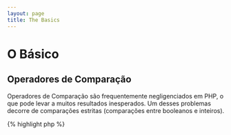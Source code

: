 ```yaml
---
layout: page
title: The Basics
---
```


# O Básico

## Operadores de Comparação

Operadores de Comparação são frequentemente negligenciados em PHP, o que pode levar a muitos resultados inesperados. Um
desses problemas decorre de comparações estritas (comparações entre booleanos e inteiros).

{% highlight php %}
<?php
$a = 5;   // 5 como inteiro

var_dump($a == 5);       // comparação de valores; retorna true
var_dump($a == '5');     // comparação de valores (ignorando os tipos); retorna true
var_dump($a === 5);      // comparação de tipos e valores (integer vs. integer); retorna true
var_dump($a === '5');    // comparação de tipos e valores (integer vs. string); retorna false

/**
 * Comparações Estritas
 */
if (strpos('testing', 'test')) {    // 'test' é encontrado na posição 0, que é interpretado como o booleano 'false'
    // código...
}

vs.

if (strpos('testing', 'test') !== false) {    // true, já que uma comparação estrita foi feita (0 !== false)
    // código...
}
{% endhighlight %}

* [Operadores de Comparação](http://php.net/language.operators.comparison)
* [Tabela de Comparação](http://php.net/types.comparisons)

## Estrutura de Controle

### Estruturas Condicionais

Quando as declarações 'if/else' são usadas em uma função ou classe, é um equívoco comum pensar que 'else' precisa ser
usado em conjunto para declarar resultados em potencial. Entretanto se o resultado serve para definir o valor a ser
retornado 'else' não é necessário já que 'return' irá terminar a função, fazendo com que o uso de 'else' se torne
discutível.

{% highlight php %}
<?php
function test($a)
{
    if ($a) {
        return true;
    } else {
        return false;
    }
}

// vs

function test($a)
{
    if ($a) {
        return true;
    }
    return false;    // else não é necessário
}
{% endhighlight %}

* [Estrutura Condicionais](http://php.net/control-structures.if)

### Estruturas de Decisão

Estruturas de decisão são uma excelente forma de evitar escrever intermináveis estruturas condicionais, mas existem
alguns pontos sobre os quais deve-se ficar atento:

- Estruturas de decisão só comparam valores, e não tipos (equivalente a '==')
- Elas passam por caso a caso até que uma correspondencia seja encontrada, então default é usado (caso esteja definido)
- Sem que haja um 'break', elas continuarão a executar cada caso até que encontrem um break/return
- Dentro de uma função o uso de 'return' remove a necessidade do uso de 'break' já que isso encerra essa função

{% highlight php %}
<?php
$answer = test(2);    // tanto o código para o 'case 2' quanto para o 'case 3' será executado

function test($a)
{
    switch ($a) {
        case 1:
            // código...
            break;             // break é usado para terminar a estrutura de decisão
        case 2:
            // código...       // sem o break, a comparação ira continuar em 'case 3'
        case 3:
            // código...
            return $result;    // dentro de uma função, 'return' termina essa função
        default:
            // código...
            return $error;
    }
}
{% endhighlight %}

* [Estruturas de Decisão](http://php.net/control-structures.switch)
* [PHP Switch](http://phpswitch.com/)

## Namespace Global

Quando estiver usando namespaces você pode reparar que funções internas ficam escondidas por funções que você mesmo
escreveu. Para corrigir isso refira a funções globais através do uso de uma contra-barra antes do nome da função.

{% highlight php %}
<?php
namespace phptherightway;

function fopen()
{
    $file = \fopen();    // O nome da nossa função é igual a de uma função interna.
                         // Execute a função global através da inclusão de '\'.
}

function array()
{
    $iterator = new \ArrayIterator();    // ArrayIterator é uma classe interna. Usar seu nome sem uma contra-barra
                                         // tentará localizar essa função dentro do namespace
}
{% endhighlight %}

* [Espaço Global](http://php.net/language.namespaces.global)
* [Regras Globais](http://php.net/userlandnaming.rules)

## Strings

### Concatenação

- Se sua linha passar do tamanho recomendado (120 caracteres), considere concatenar sua linha
- Para facilitar a leitura é melhor usar operadores de concatenação do que operadores de concatenação e atribuição
- Enquanto dentro do escopo original da variável, indente quando a concatenação usar uma nova linha


{% highlight php %}
<?php
$a  = 'Multi-line example';    // operador de concatenação e atribuição (.=)
$a .= "\n";
$a .= 'of what not to do';

vs.

$a = 'Multi-line example'      // operador de concatenação (.)
    . "\n"                     // indentando novas linhas
    . 'of what to do';
{% endhighlight %}

* [Operadores de Strings](http://php.net/language.operators.string)

### Tipos de Strings

Tipos de string são uma característica constante na comunidade PHP, mas talvez essa seção possa explicar as diferenças
entre os tipos de strings e seus usos e benefícios.

#### Aspas Simples

As aspas simples são utilizadas para indicar uma "string literal". Strings literais não tenta analisar caracteres 
especiais ou variáveis.

Se estiver usando aspas simples, você pode digitar um nome de variável em uma string assim: `'some $thing'` e você verá 
a saída exata `some $thing`. Se você estiver usando aspas duplas, irá tentar avaliar a variável `$thing` e então 
mostrará erros se nenhuma variável for encontrada.

{% highlight php %}
<?php
echo 'This is my string, look at how pretty it is.';    // sem necessidade de interpretar uma string simples

/**
 * Saída:
 *
 * This is my string, look at how pretty it is.
 */
{% endhighlight %}

* [Aspas Simples](http://php.net/language.types.string#language.types.string.syntax.single)

#### Aspas Duplas

Aspas Duplas são o canivete suíço das strings, mas são mais lentas devido a interpretação das strings. Ele não só irá 
analisar as variáveis como mencionado acima mas também todos os tipos de caracteres especiais, como `\n` para nova 
linha, `\t` para identação, etc.

{% highlight php %}
<?php
echo 'phptherightway é ' . $adjective . '.'      // Um exemplo com aspas simples que usa concatenação múltipla para
    . "\n"                                       // variáveis e escapar strings
    . 'I love learning' . $code . '!';

// vs

echo "phptherightway is $adjective.\n I love learning $code!"  // Em vez de concatenação múltipla, aspas duplas
                                                               // nos permitem utilizar strings interpretáveis
{% endhighlight %}

Aspas duplas que contém variáveis; Isto é chamado "interpolação".

{% highlight php %}
<?php
$juice = 'plum';
echo "I like $juice juice";    // Output: I like plum juice
{% endhighlight %}

Quando usando interpolação, são comuns os casos onde a variável pode estar colada com outro
caracter. Isso fará com que o PHP não consiga interpretar essa variável pelo fato dela estar sendo camuflada. 

Para corrigir esse problema envolva a variável em um par de chaves.

{% highlight php %}
<?php
$juice = 'plum';
echo "I drank some juice made of $juices";    // $juice cannot be parsed

// vs

$juice = 'plum';
echo "I drank some juice made of {$juice}s";    // $juice will be parsed

/**
 * Variáveis complexas também serão interpretadas com o uso de chaves
 */

$juice = array('apple', 'orange', 'plum');
echo "I drank some juice made of {$juice[1]}s";   // $juice[1] will be parsed
{% endhighlight %}

* [Aspas Duplas](http://php.net/language.types.string#language.types.string.syntax.double)

#### Sintaxe Nowdoc

A Sintaxe Nowdoc foi introduzida no PHP 5.3 e internamente se comporta da mesma forma que as aspas simples exceto que é
adequada para o uso de strings de múltiplas linhas sem a necessidade de concatenação.

{% highlight php %}
<?php
$str = <<<'EOD'            // iniciada por <<<
Example of string
spanning multiple lines
using nowdoc syntax.
$a does not parse.
EOD;                       // fechando 'EOD' precisa estar na sua própria linha, e no ponto mais a esquerda

/**
 * Output:
 *
 * Example of string
 * spanning multiple lines
 * using nowdoc syntax.
 * $a does not parse.
 */
{% endhighlight %}

* [Sintaxe Nowdoc](http://php.net/language.types.string#language.types.string.syntax.nowdoc)

#### Sintaxe Heredoc

A Sintaxe Heredoc se comporta internamente da mesma forma que as aspas duplas exceto que é adequada para o uso de strings
de múltiplas linhas sem a necessidade de concatenação.

{% highlight php %}
<?php
$a = 'Variables';

$str = <<<EOD             // iniciada por <<<
Example of string
spanning multiple lines
using heredoc syntax.
$a are parsed.
EOD;                      // fechando 'EOD' precisa estar na sua própria linha, e no ponto mais a esquerda

/**
 * Output:
 *
 * Example of string
 * spanning multiple lines
 * using heredoc syntax.
 * Variables are parsed.
 */
{% endhighlight %}

* [Sintaxe Heredoc](http://php.net/language.types.string#language.types.string.syntax.heredoc)

### O que é mais rápido?

Há um mito por aí que usar aspas simples em strings são interpretadas mais rápida do que usar aspas duplas. Isso não é fundamentalmente falso.

Se você estiver definindo uma string única e não concatenar valores ou qualquer coisa complicada, então aspas simples ou duplas serão idênticas. Não será mais rápido.

Se você está concatenando várias strings de qualquer tipo, ou interpolar valores em uma string entre aspas duplas, então os resultados podem variar. Se você estiver trabalhando com um pequeno número de valores, a concatenação é minuciosamente mais rápida. Com um monte de valores, interpolação é minuciosamente mais rápida.

Independentemente do que você está fazendo com strings, nenhum dos tipos vai ter qualquer impacto perceptível sobre a sua aplicação.
Tentar reescrever código para usar um ou o outro é sempre um exercício de futilidade, de modo a evitar este micro-otimização, a menos que você realmente compreenda o significado e o impacto das diferenças.

[Desmentindo o mito de desempenho das aspas simples]: http://nikic.github.io/2012/01/09/Disproving-the-Single-Quotes-Performance-Myth.html


## Operadores Ternários

O uso de operadores ternários é uma ótima forma de condensar seu código, mas eles são geralmente usados em excesso.
Apesar de operações ternárias poderem ser agrupadas e aconselhado usar uma por linha para aumentar a legibilidade.

{% highlight php %}
<?php
$a = 5;
echo ($a == 5) ? 'yay' : 'nay';
{% endhighlight %}

// vs

{% highlight php %}
$b = 10;
echo ($a) ? ($a == 5) ? 'yay' : 'nay' : ($b == 10) ? 'excessive' : ':(';    // excesso de agrupamento sacrifica a legibilidade
{% endhighlight %}

Para usar 'return' em um operador ternário utilize a sintaxe correta.

{% highlight php %}
<?php
$a = 5;
echo ($a == 5) ? return true : return false;    // esse exemplo irá disparar um erro

// vs

$a = 5;
return ($a == 5) ? 'yay' : 'nope';    // esse exemplo irá retornar 'yay'
{% endhighlight %}

Note que você não precisa usar um operador ternário para retornar um valor booleano. Um exemplo disto seria.

{% highlight php %}
<?php
$a = 3;
return ($a == 3) ? true : false; // esse exemplo irá retornar true ou false se $a == 3

// vs

$a = 3;
return $a == 3; // esse exemplo irá retornar true ou false se $a == 3

{% endhighlight %}

Isso também pode ser dito para as operações (===, !==, !=, == etc).

#### Utilizando parênteses com operadores ternários para formato e função

Quando se utiliza um operador ternário, os parênteses podem melhorar a legibilidade do código e também incluir as uniões 
dentro de blocos de instruções. Um exemplo de quando não há nenhuma exigência para usar de parênteses é:

{% highlight php %}
<?php
$a = 3;
return ($a == 3) ? "yay" : "nope"; // vai retornar yay ou nope se $a == 3

// vs

<?php
$a = 3;
return $a == 3 ? "yay" : "nope"; // vai retornar yay ou nope se $a == 3
{% endhighlight %}

O uso de parênteses também nos dá a capacidade de criar união dentro de um bloco de declaração onde o bloco será 
verificado como um todo. Tal como este exemplo abaixo que retornará verdadeiro se ambos ($a == 3 e $b == 4) são 
verdadeiras e $c == 5 também é verdadeiro.

{% highlight php %}
<?php
return ($a == 3 && $b == 4) && $c == 5;
{% endhighlight %}

Outro exemplo é o trecho de código abaixo que vai returnar true se ($a != 3 e $b != 4) ou $c == 5.

{% highlight php %}
<?php
return ($a != 3 && $b != 4) || $c == 5;
{% endhighlight %}

* [Operadores Ternários](http://php.net/language.operators.comparison)

## Declaração de Variáveis

As vezes  programadores tentam tornar seu código mais limpo declarando variáveis predefinidas com um nome diferente. O
que isso faz na realidade e dobrar o consumo de memória do script. No exemplo abaixo, digamos que uma string de exemplo
contém 1MB de dado válido, copiando a variável você aumenta o consumo de memória durante a execução para 2MB.

{% highlight php %}
<?php
$about = 'Uma string com texto bem longo';    // usa 2MB de memória
echo $about;

// vs

echo 'Uma string com texto bem longo';        // usa 1MB de memória
{% endhighlight %}

* [Dicas de Performance](http://web.archive.org/web/20140625191431/https://developers.google.com/speed/articles/optimizing-php)